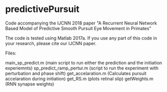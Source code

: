 # predictivePursuit
Code accompanying the IJCNN 2018 paper "A Recurrent Neural Network Based Model of Predictive Smooth Pursuit Eye Movement in Primates"

The code is tested using Matlab 2017a. If you use any part of this code in your research, please cite our IJCNN paper.

Files:

main_sp_predict.m (main script to run either the prediction and the initiation experiemnts)
sp_predict_ramp_pertur.m (script to run the experiment with perturbation and phase shift)
get_accelaration.m (Calculates pursuit accelaration during initiation)
get_RS.m (plots retinal slip)
getWeights.m (RNN synapse weights)
